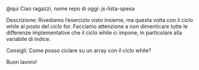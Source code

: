 @qui Ciao ragazzi, nome repo di oggi: js-lista-spesa

Descrizione: Rivediamo l’esercizio visto insieme, ma questa volta con il ciclo while al posto del ciclo for. Facciamo attenzione a non dimenticare tutte le differenze implementative che il ciclo while ci impone, in particolare alla variabile di indice.

Consigli: Come posso ciclare su un array con il ciclo while?

Buon lavoro!
